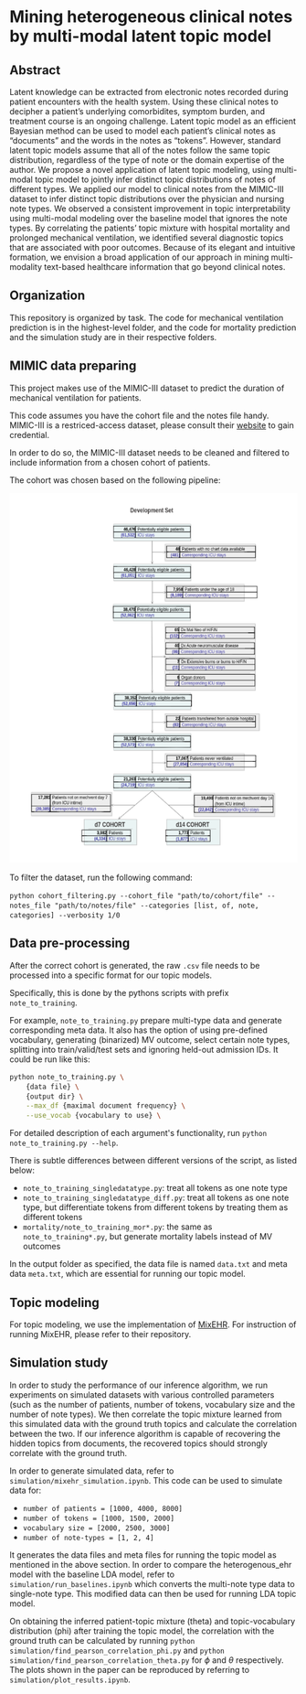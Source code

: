 # Mining heterogeneous clinical notes by multi-modal latent topic model

## Abstract

Latent knowledge can be extracted from electronic notes recorded during patient encounters with the health system. Using these clinical notes to decipher a patient’s underlying comorbidites, symptom burden, and treatment course is an ongoing challenge. Latent topic model as an efficient Bayesian method can be used to model each patient’s clinical notes as “documents” and the words in the notes as “tokens”. However, standard latent topic models assume that all of the notes follow the same topic distribution, regardless of the type of note or the domain expertise of the author. We propose a novel application of latent topic modeling, using multi-modal topic model to jointly infer distinct topic distributions of notes of different types. We applied our model to clinical notes from the MIMIC-III dataset to infer distinct topic distributions over the physician and nursing note types. We observed a consistent improvement in topic interpretability using multi-modal modeling over the baseline model that ignores the note types. By correlating the patients’ topic mixture with hospital mortality and prolonged mechanical ventilation, we identified several diagnostic topics that are associated with poor outcomes. Because of its elegant and intuitive formation, we envision a broad application of our approach in mining multi-modality text-based healthcare information that go beyond clinical notes.

## Organization

This repository is organized by task. The code for mechanical ventilation prediction is in the highest-level folder, and the code for mortality prediction and the simulation study are in their respective folders.

## MIMIC data preparing

This project makes use of the MIMIC-III dataset to predict the duration of mechanical ventilation for patients.

This code assumes you have the cohort file and the notes file handy. MIMIC-III is a restriced-access dataset, please consult their [website](https://physionet.org/content/mimiciii/1.4/) to gain credential.

In order to do so, the MIMIC-III dataset needs to be cleaned and filtered to include information from a chosen cohort of patients. 

The cohort was chosen based on the following pipeline:

![](/images/cohort_selection_template.png)


To filter the dataset, run the following command:

`python cohort_filtering.py --cohort_file "path/to/cohort/file" --notes_file "path/to/notes/file" --categories [list, of, note, categories] --verbosity 1/0`

## Data pre-processing

After the correct cohort is generated, the raw `.csv` file needs to be processed into a specific format for our topic models.

Specifically, this is done by the pythons scripts with prefix `note_to_training`.

For example, `note_to_training.py` prepare multi-type data and generate corresponding meta data. It also has the option of using pre-defined vocabulary, generating (binarized) MV outcome, select certain note types, splitting into train/valid/test sets and ignoring held-out admission IDs. It could be run like this:

``` bash
python note_to_training.py \
    {data file} \
    {output dir} \
    --max_df {maximal document frequency} \
    --use_vocab {vocabulary to use} \
```

For detailed description of each argument's functionality, run `python note_to_training.py --help`.

There is subtle differences between different versions of the script, as listed below:

- `note_to_training_singledatatype.py`: treat all tokens as one note type
- `note_to_training_singledatatype_diff.py`: treat all tokens as one note type, but differentiate tokens from different tokens by treating them as different tokens
- `mortality/note_to_training_mor*.py`: the same as `note_to_training*.py`, but generate mortality labels instead of MV outcomes

In the output folder as specified, the data file is named `data.txt` and meta data `meta.txt`, which are essential for running our topic model.

## Topic modeling

For topic modeling, we use the implementation of [MixEHR](https://github.com/li-lab-mcgill/mixehr). For instruction of running MixEHR, please refer to their repository.

## Simulation study

In order to study the performance of our inference algorithm, we run experiments on simulated datasets with various controlled parameters (such as the number of patients, number of tokens, vocabulary size and the number of note types). We then correlate the topic mixture learned from this simulated data with the ground truth topics and calculate the correlation between the two. If our inference algorithm is capable of recovering the hidden topics from documents, the recovered topics should strongly correlate with the ground truth.

In order to generate simulated data, refer to `simulation/mixehr_simulation.ipynb`. This code can be used to simulate data for:

- `number of patients = [1000, 4000, 8000]`
- `number of tokens = [1000, 1500, 2000]`
- `vocabulary size = [2000, 2500, 3000]`
- `number of note-types = [1, 2, 4]`

It generates the data files and meta files for running the topic model as mentioned in the above section. In order to compare the heterogenous_ehr model with the baseline LDA model, refer to `simulation/run_baselines.ipynb` which converts the multi-note type data to single-note type. This modified data can then be used for running LDA topic model.

On obtaining the inferred patient-topic mixture (theta) and topic-vocabulary distribution (phi) after training the topic model, the correlation with the ground truth can be calculated by running `python simulation/find_pearson_correlation_phi.py` and `python simulation/find_pearson_correlation_theta.py` for $\phi$ and $\theta$ respectively. The plots shown in the paper can be reproduced by referring to `simulation/plot_results.ipynb`. 

